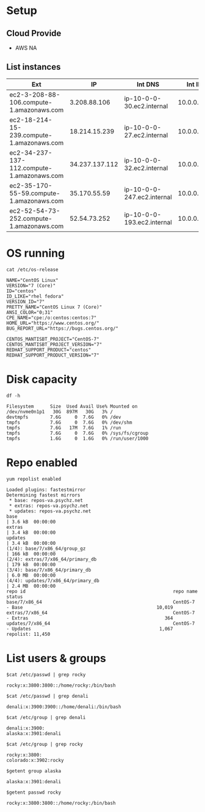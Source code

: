 # Setup

## Cloud Provide
* AWS  NA

## List instances 
| Ext                                        | IP             | Int DNS                    | Int IP     |
| ------------------------------------------ | -------------- | -------------------------- | ---------- |
| ec2-3-208-88-106.compute-1.amazonaws.com   | 3.208.88.106   | ip-10-0-0-30.ec2.internal  | 10.0.0.30  |
| ec2-18-214-15-239.compute-1.amazonaws.com  | 18.214.15.239  | ip-10-0-0-27.ec2.internal  | 10.0.0.27  |
| ec2-34-237-137-112.compute-1.amazonaws.com | 34.237.137.112 | ip-10-0-0-32.ec2.internal  | 10.0.0.32  |
| ec2-35-170-55-59.compute-1.amazonaws.com   | 35.170.55.59   | ip-10-0-0-247.ec2.internal | 10.0.0.247 |
| ec2-52-54-73-252.compute-1.amazonaws.com   | 52.54.73.252   | ip-10-0-0-193.ec2.internal | 10.0.0.193 |

# OS running
`cat /etc/os-release`

```
NAME="CentOS Linux"
VERSION="7 (Core)"
ID="centos"
ID_LIKE="rhel fedora"
VERSION_ID="7"
PRETTY_NAME="CentOS Linux 7 (Core)"
ANSI_COLOR="0;31"
CPE_NAME="cpe:/o:centos:centos:7"
HOME_URL="https://www.centos.org/"
BUG_REPORT_URL="https://bugs.centos.org/"

CENTOS_MANTISBT_PROJECT="CentOS-7"
CENTOS_MANTISBT_PROJECT_VERSION="7"
REDHAT_SUPPORT_PRODUCT="centos"
REDHAT_SUPPORT_PRODUCT_VERSION="7"

```

# Disk capacity
`df -h`

```
Filesystem      Size  Used Avail Use% Mounted on
/dev/nvme0n1p1   30G  897M   30G   3% /
devtmpfs        7.6G     0  7.6G   0% /dev
tmpfs           7.6G     0  7.6G   0% /dev/shm
tmpfs           7.6G   17M  7.6G   1% /run
tmpfs           7.6G     0  7.6G   0% /sys/fs/cgroup
tmpfs           1.6G     0  1.6G   0% /run/user/1000
```

# Repo enabled
`yum repolist enabled`

```
Loaded plugins: fastestmirror
Determining fastest mirrors
 * base: repos-va.psychz.net
 * extras: repos-va.psychz.net
 * updates: repos-va.psychz.net
base                                                                                                        | 3.6 kB  00:00:00
extras                                                                                                      | 3.4 kB  00:00:00
updates                                                                                                     | 3.4 kB  00:00:00
(1/4): base/7/x86_64/group_gz                                                                               | 166 kB  00:00:00
(2/4): extras/7/x86_64/primary_db                                                                           | 179 kB  00:00:00
(3/4): base/7/x86_64/primary_db                                                                             | 6.0 MB  00:00:00
(4/4): updates/7/x86_64/primary_db                                                                          | 2.4 MB  00:00:00
repo id                                                      repo name                                                       status
base/7/x86_64                                                CentOS-7 - Base                                                 10,019
extras/7/x86_64                                              CentOS-7 - Extras                                                  364
updates/7/x86_64                                             CentOS-7 - Updates                                               1,067
repolist: 11,450

```

# List users & groups

```
$cat /etc/passwd | grep rocky

rocky:x:3800:3800::/home/rocky:/bin/bash
```

```
$cat /etc/passwd | grep denali

denali:x:3900:3900::/home/denali:/bin/bash
```

```
$cat /etc/group | grep denali

denali:x:3900:
alaska:x:3901:denali
```

```
$cat /etc/group | grep rocky

rocky:x:3800:
colorado:x:3902:rocky

```

```
$getent group alaska

alaska:x:3901:denali
```

```
$getent passwd rocky

rocky:x:3800:3800::/home/rocky:/bin/bash

```
